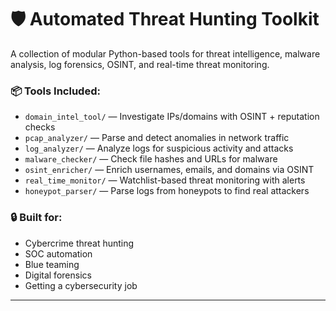 # 🛡️ Automated Threat Hunting Toolkit

A collection of modular Python-based tools for threat intelligence, malware analysis, log forensics, OSINT, and real-time threat monitoring.

### 📦 Tools Included:
- `domain_intel_tool/` — Investigate IPs/domains with OSINT + reputation checks
- `pcap_analyzer/` — Parse and detect anomalies in network traffic
- `log_analyzer/` — Analyze logs for suspicious activity and attacks
- `malware_checker/` — Check file hashes and URLs for malware
- `osint_enricher/` — Enrich usernames, emails, and domains via OSINT
- `real_time_monitor/` — Watchlist-based threat monitoring with alerts
- `honeypot_parser/` — Parse logs from honeypots to find real attackers

### 🔒 Built for:
- Cybercrime threat hunting
- SOC automation
- Blue teaming
- Digital forensics
- Getting a cybersecurity job

---
